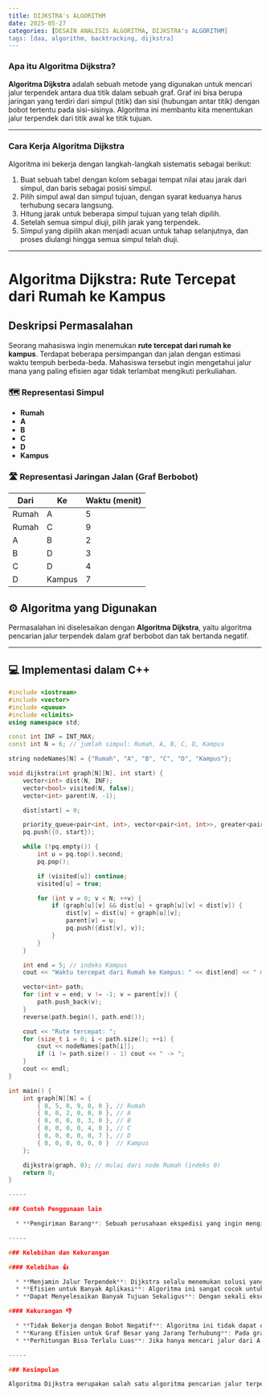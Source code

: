 ```yaml
---
title: DIJKSTRA's ALGORITHM
date: 2025-05-27
categories: [DESAIN ANALISIS ALGORITMA, DIJKSTRA's ALGORITHM]
tags: [daa, algorithm, backtracking, dijkstra]    
---
```



### Apa itu Algoritma Dijkstra?

**Algoritma Dijkstra** adalah sebuah metode yang digunakan untuk mencari jalur terpendek antara dua titik dalam sebuah graf. Graf ini bisa berupa jaringan yang terdiri dari simpul (titik) dan sisi (hubungan antar titik) dengan bobot tertentu pada sisi-sisinya. Algoritma ini membantu kita menentukan jalur terpendek dari titik awal ke titik tujuan.

-----

### Cara Kerja Algoritma Dijkstra

Algoritma ini bekerja dengan langkah-langkah sistematis sebagai berikut:

1.  Buat sebuah tabel dengan kolom sebagai tempat nilai atau jarak dari simpul, dan baris sebagai posisi simpul.
2.  Pilih simpul awal dan simpul tujuan, dengan syarat keduanya harus terhubung secara langsung.
3.  Hitung jarak untuk beberapa simpul tujuan yang telah dipilih.
4.  Setelah semua simpul diuji, pilih jarak yang terpendek.
5.  Simpul yang dipilih akan menjadi acuan untuk tahap selanjutnya, dan proses diulangi hingga semua simpul telah diuji.

-----

# Algoritma Dijkstra: Rute Tercepat dari Rumah ke Kampus

## Deskripsi Permasalahan

Seorang mahasiswa ingin menemukan **rute tercepat dari rumah ke kampus**. Terdapat beberapa persimpangan dan jalan dengan estimasi waktu tempuh berbeda-beda. Mahasiswa tersebut ingin mengetahui jalur mana yang paling efisien agar tidak terlambat mengikuti perkuliahan.

### 🗺️ Representasi Simpul
- **Rumah**
- **A**
- **B**
- **C**
- **D**
- **Kampus**

### 🛣️ Representasi Jaringan Jalan (Graf Berbobot)
| Dari   | Ke     | Waktu (menit) |
|--------|--------|----------------|
| Rumah  | A      | 5              |
| Rumah  | C      | 9              |
| A      | B      | 2              |
| B      | D      | 3              |
| C      | D      | 4              |
| D      | Kampus | 7              |

## ⚙️ Algoritma yang Digunakan
Permasalahan ini diselesaikan dengan **Algoritma Dijkstra**, yaitu algoritma pencarian jalur terpendek dalam graf berbobot dan tak bertanda negatif.

---

## 💻 Implementasi dalam C++

```cpp
#include <iostream>
#include <vector>
#include <queue>
#include <climits>
using namespace std;

const int INF = INT_MAX;
const int N = 6; // jumlah simpul: Rumah, A, B, C, D, Kampus

string nodeNames[N] = {"Rumah", "A", "B", "C", "D", "Kampus"};

void dijkstra(int graph[N][N], int start) {
    vector<int> dist(N, INF);
    vector<bool> visited(N, false);
    vector<int> parent(N, -1);

    dist[start] = 0;

    priority_queue<pair<int, int>, vector<pair<int, int>>, greater<pair<int, int>>> pq;
    pq.push({0, start});

    while (!pq.empty()) {
        int u = pq.top().second;
        pq.pop();

        if (visited[u]) continue;
        visited[u] = true;

        for (int v = 0; v < N; ++v) {
            if (graph[u][v] && dist[u] + graph[u][v] < dist[v]) {
                dist[v] = dist[u] + graph[u][v];
                parent[v] = u;
                pq.push({dist[v], v});
            }
        }
    }

    int end = 5; // indeks Kampus
    cout << "Waktu tercepat dari Rumah ke Kampus: " << dist[end] << " menit" << endl;

    vector<int> path;
    for (int v = end; v != -1; v = parent[v]) {
        path.push_back(v);
    }
    reverse(path.begin(), path.end());

    cout << "Rute tercepat: ";
    for (size_t i = 0; i < path.size(); ++i) {
        cout << nodeNames[path[i]];
        if (i != path.size() - 1) cout << " -> ";
    }
    cout << endl;
}

int main() {
    int graph[N][N] = {
        { 0, 5, 0, 9, 0, 0 }, // Rumah
        { 0, 0, 2, 0, 0, 0 }, // A
        { 0, 0, 0, 0, 3, 0 }, // B
        { 0, 0, 0, 0, 4, 0 }, // C
        { 0, 0, 0, 0, 0, 7 }, // D
        { 0, 0, 0, 0, 0, 0 }  // Kampus
    };

    dijkstra(graph, 0); // mulai dari node Rumah (indeks 0)
    return 0;
}

-----

### Contoh Penggunaan lain

  * **Pengiriman Barang**: Sebuah perusahaan ekspedisi yang ingin mengirim paket dari gudang ke beberapa pelanggan dapat menggunakan Algoritma Dijkstra untuk menentukan rute pengiriman yang paling efisien agar paket sampai lebih cepat dan tidak boros bensin atau tenaga.

-----

### Kelebihan dan Kekurangan

#### Kelebihan 👍

  * **Menjamin Jalur Terpendek**: Dijkstra selalu menemukan solusi yang optimal (jalur terpendek) selama semua bobot sisi bernilai positif.
  * **Efisien untuk Banyak Aplikasi**: Algoritma ini sangat cocok untuk graf yang padat dan sering digunakan dalam aplikasi nyata seperti GPS dan *routing* jaringan.
  * **Dapat Menyelesaikan Banyak Tujuan Sekaligus**: Dengan sekali eksekusi dari satu titik awal, algoritma ini bisa memberikan informasi jarak terpendek ke semua titik lainnya.

#### Kekurangan 👎

  * **Tidak Bekerja dengan Bobot Negatif**: Algoritma ini tidak dapat digunakan jika ada sisi dengan bobot negatif.
  * **Kurang Efisien untuk Graf Besar yang Jarang Terhubung**: Pada graf yang sangat besar dan *sparse* (jarang terhubung), kinerjanya bisa menjadi lambat jika tidak dioptimalkan dengan struktur data *priority queue*.
  * **Perhitungan Bisa Terlalu Luas**: Jika hanya mencari jalur dari A ke B, Dijkstra tetap menghitung jarak ke semua titik lain, yang terkadang tidak efisien. Untuk kasus seperti ini, algoritma lain seperti A\* (A-Star) bisa lebih baik.

-----

### Kesimpulan

Algoritma Dijkstra merupakan salah satu algoritma pencarian jalur terpendek yang paling efisien dan banyak digunakan dalam teori graf. Algoritma ini bekerja dengan cara mencari jalur terpendek dari satu simpul sumber ke semua simpul lainnya dalam graf berbobot non-negatif. Melalui pendekatan *greedy*, Dijkstra memastikan bahwa setiap langkahnya mendekatkan solusi menuju hasil optimal. Keunggulan utama algoritma ini terletak pada keakuratannya dan efisiensinya, terutama jika dikombinasikan dengan struktur data seperti *priority queue* atau *min-heap*. Dalam implementasi praktis, algoritma Dijkstra sangat berguna dalam berbagai bidang seperti jaringan komputer, sistem navigasi, dan pemodelan transportasi.